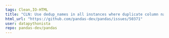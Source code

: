 ```yaml
---
tags: Clean,IO-HTML
title: "CLN: Use dedup_names in all instances where duplicate column names are renamed"
html_url: "https://github.com/pandas-dev/pandas/issues/50371"
user: datapythonista
repo: pandas-dev/pandas
---
```


